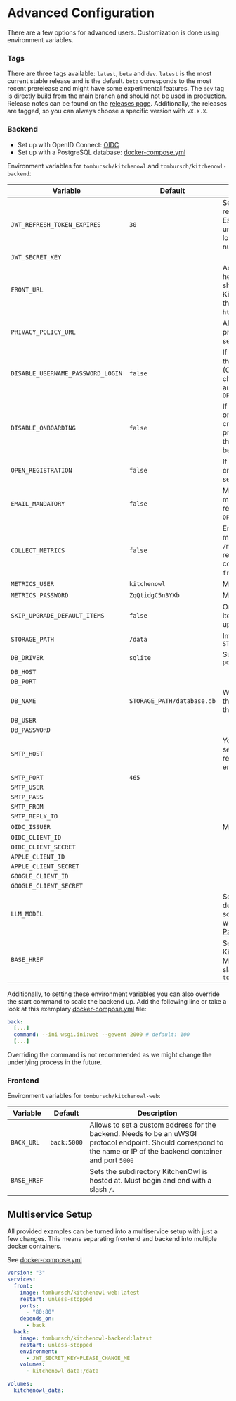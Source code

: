 # Advanced Configuration

There are a few options for advanced users. Customization is done using environment variables.

### Tags

There are three tags available: `latest`, `beta` and `dev`. `latest` is the most current stable release and is the default. `beta` corresponds to the most recent prerelease and might have some experimental features. The `dev` tag is directly build from the main branch and should not be used in production. Release notes can be found on the [releases page](https://github.com/TomBursch/kitchenowl/releases).
Additionally, the releases are tagged, so you can always choose a specific version with `vX.X.X`.

### Backend

- Set up with OpenID Connect: [OIDC](./oidc.md)
- Set up with a PostgreSQL database: [docker-compose.yml](https://github.com/TomBursch/kitchenowl/blob/main/docker-compose-postgres.yml)

Environment variables for `tombursch/kitchenowl` and `tombursch/kitchenowl-backend`:

| Variable                          | Default                    | Description                                                                                                                                           |
| --------------------------------- | -------------------------- | ----------------------------------------------------------------------------------------------------------------------------------------------------- |
| `JWT_REFRESH_TOKEN_EXPIRES`       | `30`                       | Sets how long (in days) refresh tokens are valid for. Essentially, how long it takes until users are automatically logged out. Must be a number.      |
| `JWT_SECRET_KEY`                  |                            |                                                                                                                                                       |
| `FRONT_URL`                       |                            | Adds allow origin CORS header for the URL. If set, should exactly match KitchenOwl's URL including the schema (e.g. `https://app.kitchenowl.org`)     |
| `PRIVACY_POLICY_URL`              |                            | Allows to set a custom privacy policy for your server instance                                                                                        |
| `DISABLE_USERNAME_PASSWORD_LOGIN` | `false`                    | If set, allows login only through OpenID Connect (OIDC). Be aware: this won't change the UI and automatically disables `OPEN_REGISTRATION`            |
| `DISABLE_ONBOARDING`              | `false`                    | If set, disables the onboarding process (i.e. creating a user if none are present on the server). If set the first user has to manually be added      |
| `OPEN_REGISTRATION`               | `false`                    | If set, allows anyone to create an account on your server                                                                                             |
| `EMAIL_MANDATORY`                 | `false`                    | Makes the email a mandatory field when registering (Only relevant if `OPEN_REGISTRATION` is set)                                                      |
| `COLLECT_METRICS`                 | `false`                    | Enables a Prometheus metrics endpoint at `/metrics/`. If enabled can be reached over the frontend container on port 9100 (e.g. `front:9100/metrics/`) |
| `METRICS_USER`                    | `kitchenowl`               | Metrics basic auth username                                                                                                                           |
| `METRICS_PASSWORD`                | `ZqQtidgC5n3YXb`           | Metrics basic auth password                                                                                                                           |
| `SKIP_UPGRADE_DEFAULT_ITEMS`      | `false`                    | On every restart all default items are imported and updated in every household                                                                        |
| `STORAGE_PATH`                    | `/data`                    | Images are stored in `STORAGE_PATH/upload`                                                                                                            |
| `DB_DRIVER`                       | `sqlite`                   | Supported: `sqlite` and `postgresql`                                                                                                                  |
| `DB_HOST`                         |                            |                                                                                                                                                       |
| `DB_PORT`                         |                            |                                                                                                                                                       |
| `DB_NAME`                         | `STORAGE_PATH/database.db` | When the driver is `sqlite` this decides where to store the DB                                                                                        |
| `DB_USER`                         |                            |                                                                                                                                                       |
| `DB_PASSWORD`                     |                            |                                                                                                                                                       |
| `SMTP_HOST`                       |                            | You can connect to an SMTP server for sending password resets and verifying user emails. This not required.                                           |
| `SMTP_PORT`                       | `465`                      |                                                                                                                                                       |
| `SMTP_USER`                       |                            |                                                                                                                                                       |
| `SMTP_PASS`                       |                            |                                                                                                                                                       |
| `SMTP_FROM`                       |                            |                                                                                                                                                       |
| `SMTP_REPLY_TO`                   |                            |                                                                                                                                                       |
| `OIDC_ISSUER`                     |                            | More about [OIDC](./oidc.md)                                                                                                                          |
| `OIDC_CLIENT_ID`                  |                            |                                                                                                                                                       |
| `OIDC_CLIENT_SECRET`              |                            |                                                                                                                                                       |
| `APPLE_CLIENT_ID`                 |                            |                                                                                                                                                       |
| `APPLE_CLIENT_SECRET`             |                            |                                                                                                                                                       |
| `GOOGLE_CLIENT_ID`                |                            |                                                                                                                                                       |
| `GOOGLE_CLIENT_SECRET`            |                            |                                                                                                                                                       |
| `LLM_MODEL`                       |                            | Set a custom ingredient detection strategy for scraped recipes from the web. More at [Ingredient Parsing](./ingredient_parsing.md)                    |
| `BASE_HREF`                       |                            | Sets the subdirectory KitchenOwl is hosted at. Must begin and end with a slash `/`. Only applicable to `tombursch/kitchenowl`                         |

Additionally, to setting these environment variables you can also override the start command to scale the backend up.
Add the following line or take a look at this exemplary [docker-compose.yml](https://github.com/TomBursch/kitchenowl/blob/main/docker-compose-postgres.yml) file:

```yml
back:
  [...]
  command: --ini wsgi.ini:web --gevent 2000 # default: 100
  [...]
```

Overriding the command is not recommended as we might change the underlying process in the future.

### Frontend

Environment variables for `tombursch/kitchenowl-web`:

| Variable    | Default     | Description                                                                                                                                                          |
| ----------- | ----------- | -------------------------------------------------------------------------------------------------------------------------------------------------------------------- |
| `BACK_URL`  | `back:5000` | Allows to set a custom address for the backend. Needs to be an uWSGI protocol endpoint. Should correspond to the name or IP of the backend container and port `5000` |
| `BASE_HREF` |             | Sets the subdirectory KitchenOwl is hosted at. Must begin and end with a slash `/`.                                                                                  |

## Multiservice Setup

All provided examples can be turned into a multiservice setup with just a few changes. This means separating frontend and backend into multiple docker containers.

See [docker-compose.yml](https://github.com/TomBursch/kitchenowl/blob/main/docker-compose.yml)

```yml
version: "3"
services:
  front:
    image: tombursch/kitchenowl-web:latest
    restart: unless-stopped
    ports:
      - "80:80"
    depends_on:
      - back
  back:
    image: tombursch/kitchenowl-backend:latest
    restart: unless-stopped
    environment:
      - JWT_SECRET_KEY=PLEASE_CHANGE_ME
    volumes:
      - kitchenowl_data:/data

volumes:
  kitchenowl_data:
```
